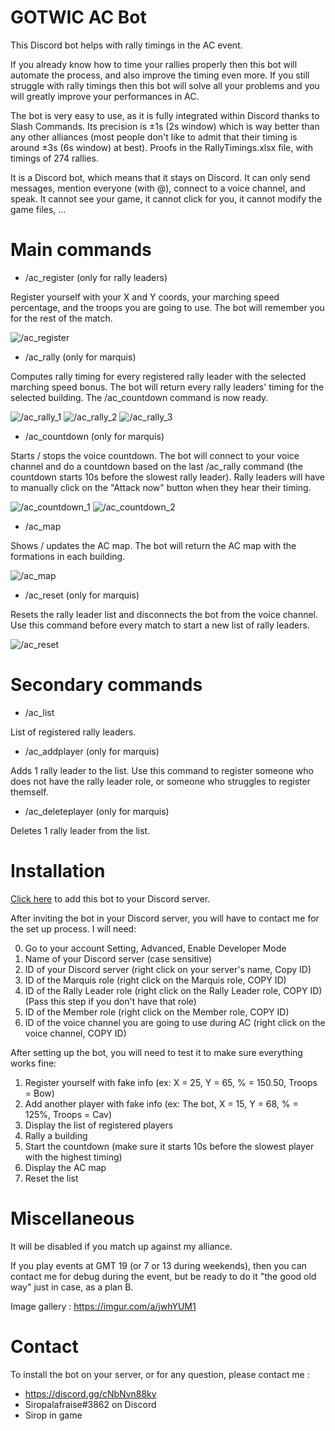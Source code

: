 # GOTWIC AC Bot
This Discord bot helps with rally timings in the AC event.

If you already know how to time your rallies properly then this bot will automate the process, and also improve the timing even more.
If you still struggle with rally timings then this bot will solve all your problems and you will greatly improve your performances in AC.

The bot is very easy to use, as it is fully integrated within Discord thanks to Slash Commands.
Its precision is ±1s (2s window) which is way better than any other alliances (most people don't like to admit that their timing is around ±3s (6s window) at best). Proofs in the RallyTimings.xlsx file, with timings of 274 rallies.

It is a Discord bot, which means that it stays on Discord. It can only send messages, mention everyone (with @), connect to a voice channel, and speak. It cannot see your game, it cannot click for you, it cannot modify the game files, ...

# Main commands
* /ac_register (only for rally leaders)

Register yourself with your X and Y coords, your marching speed percentage, and the troops you are going to use. The bot will remember you for the rest of the match.

![/ac_register](https://i.imgur.com/Z4qWYi8.png)

* /ac_rally (only for marquis)

Computes rally timing for every registered rally leader with the selected marching speed bonus. The bot will return every rally leaders' timing for the selected building. The /ac_countdown command is now ready.

![/ac_rally_1](https://i.imgur.com/RL4cnIS.png)
![/ac_rally_2](https://i.imgur.com/q20K5Sx.png)
![/ac_rally_3](https://i.imgur.com/BoXXaLp.png)

* /ac_countdown (only for marquis)

Starts / stops the voice countdown. The bot will connect to your voice channel and do a countdown based on the last /ac_rally command (the countdown starts 10s before the slowest rally leader). Rally leaders will have to manually click on the "Attack now" button when they hear their timing.

![/ac_countdown_1](https://i.imgur.com/mgi3ISm.png)
![/ac_countdown_2](https://i.imgur.com/6umoB65.png)

* /ac_map

Shows / updates the AC map. The bot will return the AC map with the formations in each building.

![/ac_map](https://i.imgur.com/7YjvNal.png)

* /ac_reset (only for marquis)

Resets the rally leader list and disconnects the bot from the voice channel. Use this command before every match to start a new list of rally leaders.

![/ac_reset](https://i.imgur.com/Oy81qRE.png)

# Secondary commands
* /ac_list

List of registered rally leaders.

* /ac_addplayer (only for marquis)

Adds 1 rally leader to the list. Use this command to register someone who does not have the rally leader role, or someone who struggles to register themself.

* /ac_deleteplayer (only for marquis)

Deletes 1 rally leader from the list.

# Installation
[Click here](https://discord.com/api/oauth2/authorize?client_id=864522986995843113&permissions=3278848&scope=bot%20applications.commands) to add this bot to your Discord server.

After inviting the bot in your Discord server, you will have to contact me for the set up process. I will need:

0. Go to your account Setting, Advanced, Enable Developer Mode
1. Name of your Discord server (case sensitive)
2. ID of your Discord server (right click on your server's name, Copy ID)
3. ID of the Marquis role (right click on the Marquis role, COPY ID)
4. ID of the Rally Leader role (right click on the Rally Leader role, COPY ID) (Pass this step if you don't have that role)
5. ID of the Member role (right click on the Member role, COPY ID)
6. ID of the voice channel you are going to use during AC (right click on the voice channel, COPY ID)

After setting up the bot, you will need to test it to make sure everything works fine:
1. Register yourself with fake info (ex: X = 25, Y = 65, % = 150.50, Troops = Bow)
2. Add another player with fake info (ex: The bot, X = 15, Y = 68, % = 125%, Troops = Cav)
3. Display the list of registered players
4. Rally a building
5. Start the countdown (make sure it starts 10s before the slowest player with the highest timing)
6. Display the AC map
7. Reset the list

# Miscellaneous
It will be disabled if you match up against my alliance.

If you play events at GMT 19 (or 7 or 13 during weekends), then you can contact me for debug during the event, but be ready to do it "the good old way" just in case, as a plan B.

Image gallery : https://imgur.com/a/jwhYUM1

# Contact
To install the bot on your server, or for any question, please contact me :
* https://discord.gg/cNbNvn88ky
* Siropalafraise#3862 on Discord
* Sirop in game


















